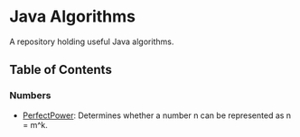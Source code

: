 # Java Algorithms

A repository holding useful Java algorithms.

## Table of Contents

### Numbers

*   [PerfectPower](numbers/PerfectPower.java): Determines whether a number n can be represented as n = m^k.
